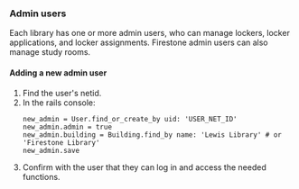 ### Admin users

Each library has one or more admin users, who can manage lockers,
locker applications, and locker assignments.  Firestone admin users
can also manage study rooms.

#### Adding a new admin user

1. Find the user's netid.
1. In the rails console:
    ```
    new_admin = User.find_or_create_by uid: 'USER_NET_ID'
    new_admin.admin = true
    new_admin.building = Building.find_by name: 'Lewis Library' # or 'Firestone Library'
    new_admin.save
    ```
1. Confirm with the user that they can log in and access the needed functions.
